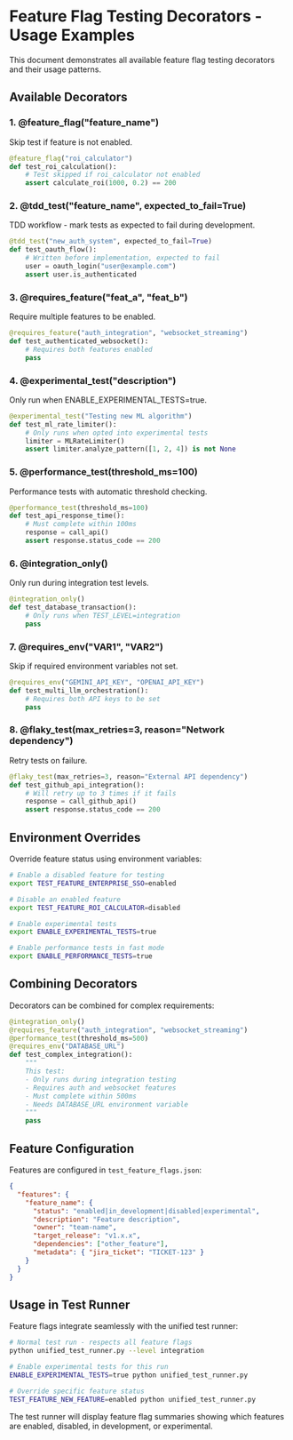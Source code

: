 # Feature Flag Testing Decorators - Usage Examples

This document demonstrates all available feature flag testing decorators and their usage patterns.

## Available Decorators

### 1. @feature_flag("feature_name")
Skip test if feature is not enabled.

```python
@feature_flag("roi_calculator")
def test_roi_calculation():
    # Test skipped if roi_calculator not enabled
    assert calculate_roi(1000, 0.2) == 200
```

### 2. @tdd_test("feature_name", expected_to_fail=True)
TDD workflow - mark tests as expected to fail during development.

```python
@tdd_test("new_auth_system", expected_to_fail=True)
def test_oauth_flow():
    # Written before implementation, expected to fail
    user = oauth_login("user@example.com")
    assert user.is_authenticated
```

### 3. @requires_feature("feat_a", "feat_b")
Require multiple features to be enabled.

```python
@requires_feature("auth_integration", "websocket_streaming")
def test_authenticated_websocket():
    # Requires both features enabled
    pass
```

### 4. @experimental_test("description")
Only run when ENABLE_EXPERIMENTAL_TESTS=true.

```python
@experimental_test("Testing new ML algorithm")
def test_ml_rate_limiter():
    # Only runs when opted into experimental tests
    limiter = MLRateLimiter()
    assert limiter.analyze_pattern([1, 2, 4]) is not None
```

### 5. @performance_test(threshold_ms=100)
Performance tests with automatic threshold checking.

```python
@performance_test(threshold_ms=100)
def test_api_response_time():
    # Must complete within 100ms
    response = call_api()
    assert response.status_code == 200
```

### 6. @integration_only()
Only run during integration test levels.

```python
@integration_only()
def test_database_transaction():
    # Only runs when TEST_LEVEL=integration
    pass
```

### 7. @requires_env("VAR1", "VAR2")
Skip if required environment variables not set.

```python
@requires_env("GEMINI_API_KEY", "OPENAI_API_KEY")
def test_multi_llm_orchestration():
    # Requires both API keys to be set
    pass
```

### 8. @flaky_test(max_retries=3, reason="Network dependency")
Retry tests on failure.

```python
@flaky_test(max_retries=3, reason="External API dependency")
def test_github_api_integration():
    # Will retry up to 3 times if it fails
    response = call_github_api()
    assert response.status_code == 200
```

## Environment Overrides

Override feature status using environment variables:

```bash
# Enable a disabled feature for testing
export TEST_FEATURE_ENTERPRISE_SSO=enabled

# Disable an enabled feature
export TEST_FEATURE_ROI_CALCULATOR=disabled

# Enable experimental tests
export ENABLE_EXPERIMENTAL_TESTS=true

# Enable performance tests in fast mode
export ENABLE_PERFORMANCE_TESTS=true
```

## Combining Decorators

Decorators can be combined for complex requirements:

```python
@integration_only()
@requires_feature("auth_integration", "websocket_streaming")
@performance_test(threshold_ms=500)
@requires_env("DATABASE_URL")
def test_complex_integration():
    """
    This test:
    - Only runs during integration testing
    - Requires auth and websocket features
    - Must complete within 500ms
    - Needs DATABASE_URL environment variable
    """
    pass
```

## Feature Configuration

Features are configured in `test_feature_flags.json`:

```json
{
  "features": {
    "feature_name": {
      "status": "enabled|in_development|disabled|experimental",
      "description": "Feature description",
      "owner": "team-name",
      "target_release": "v1.x.x",
      "dependencies": ["other_feature"],
      "metadata": { "jira_ticket": "TICKET-123" }
    }
  }
}
```

## Usage in Test Runner

Feature flags integrate seamlessly with the unified test runner:

```bash
# Normal test run - respects all feature flags
python unified_test_runner.py --level integration

# Enable experimental tests for this run
ENABLE_EXPERIMENTAL_TESTS=true python unified_test_runner.py

# Override specific feature status
TEST_FEATURE_NEW_FEATURE=enabled python unified_test_runner.py
```

The test runner will display feature flag summaries showing which features are enabled, disabled, in development, or experimental.